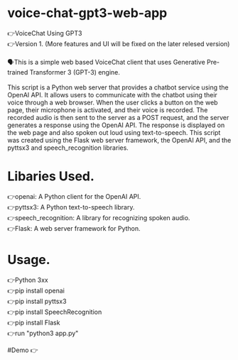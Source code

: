 # voice-chat-gpt3-web-app
👉VoiceChat Using GPT3 
<br>👉Version 1. (More features and UI will be fixed on the later relesed version)</br>
<br>🗣️This is a simple web based VoiceChat client that uses Generative Pre-trained Transformer 3 (GPT-3) engine.</br>
<br>This script is a Python web server that provides a chatbot service using the OpenAI API. It allows users to communicate with the chatbot using their voice through a web browser. When the user clicks a button on the web page, their microphone is activated, and their voice is recorded. The recorded audio is then sent to the server as a POST request, and the server generates a response using the OpenAI API. The response is displayed on the web page and also spoken out loud using text-to-speech. This script was created using the Flask web server framework, the OpenAI API, and the pyttsx3 and speech_recognition libraries.</br>

# Libaries Used.
👉openai: A Python client for the OpenAI API. <br>
👉pyttsx3: A Python text-to-speech library. <br>
👉speech_recognition: A library for recognizing spoken audio. <br>
👉Flask: A web server framework for Python. <br>

# Usage.
👉Python 3xx <br>
👉pip install openai <br>
👉pip install pyttsx3 <br>
👉pip install SpeechRecognition <br>
👉pip install Flask <br>
👉run "python3 app.py"

#Demo
👉
